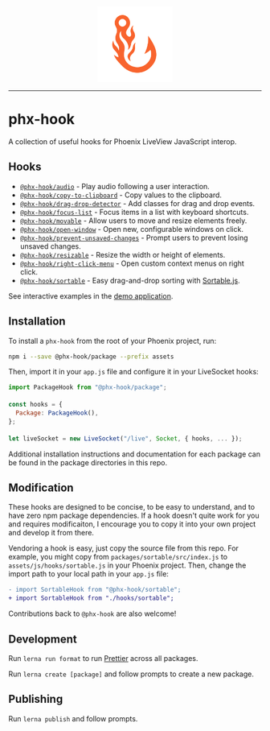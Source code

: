<p align="center">
  <img src="demo/priv/static/images/phx-hook.png" height="150" />
</p>

---

# phx-hook

A collection of useful hooks for Phoenix LiveView JavaScript interop.

## Hooks

* [`@phx-hook/audio`](./packages/audio) - Play audio following a user interaction.
* [`@phx-hook/copy-to-clipboard`](./packages/copy-to-clipboard) - Copy values to the clipboard.
* [`@phx-hook/drag-drop-detector`](./packages/drag-drop-detector) - Add classes for drag and drop events.
* [`@phx-hook/focus-list`](./packages/focus-list) - Focus items in a list with keyboard shortcuts.
* [`@phx-hook/movable`](./packages/movable) - Allow users to move and resize elements freely.
* [`@phx-hook/open-window`](./packages/open-window) - Open new, configurable windows on click.
* [`@phx-hook/prevent-unsaved-changes`](./packages/prevent-unsaved-changes) - Prompt users to prevent losing unsaved changes.
* [`@phx-hook/resizable`](./packages/resizable) - Resize the width or height of elements.
* [`@phx-hook/right-click-menu`](./packages/right-click-menu) - Open custom context menus on right click.
* [`@phx-hook/sortable`](./packages/sortable) - Easy drag-and-drop sorting with [Sortable.js](https://sortablejs.github.io/Sortable/).

See interactive examples in the [demo application](https://phx-hook.elixir-saas.com/).

## Installation

To install a `phx-hook` from the root of your Phoenix project, run:

```sh
npm i --save @phx-hook/package --prefix assets
```

Then, import it in your `app.js` file and configure it in your LiveSocket hooks:

```js
import PackageHook from "@phx-hook/package";

const hooks = {
  Package: PackageHook(),
};

let liveSocket = new LiveSocket("/live", Socket, { hooks, ... });
```

Additional installation instructions and documentation for each package can be found in the package directories in this repo.

## Modification

These hooks are designed to be concise, to be easy to understand, and to have zero npm package dependencies. If a hook doesn't quite work for you and requires modificaiton, I encourage you to copy it into your own project and develop it from there.

Vendoring a hook is easy, just copy the source file from this repo. For example, you might copy from `packages/sortable/src/index.js` to `assets/js/hooks/sortable.js` in your Phoenix project. Then, change the import path to your local path in your `app.js` file:

```diff
- import SortableHook from "@phx-hook/sortable";
+ import SortableHook from "./hooks/sortable";
```

Contributions back to `@phx-hook` are also welcome!

## Development

Run `lerna run format` to run [Prettier](https://prettier.io/) across all packages.

Run `lerna create [package]` and follow prompts to create a new package.

## Publishing

Run `lerna publish` and follow prompts.
